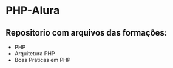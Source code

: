 # PHP-Alura

## Repositorio com arquivos das formações:
 - PHP
 - Arquitetura PHP
 - Boas Práticas em PHP

